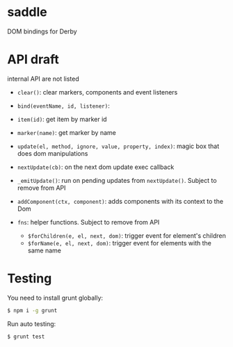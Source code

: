 saddle
======

DOM bindings for Derby

# API draft
internal API are not listed

* `clear()`: clear markers, components and event listeners
* `bind(eventName, id, listener)`:
* `item(id)`: get item by marker id
* `marker(name)`: get marker by name
* `update(el, method, ignore, value, property, index)`: magic box that does dom manipulations
* `nextUpdate(cb)`: on the next dom update exec callback
* `_emitUpdate()`: run on pending updates from `nextUpdate()`. Subject to remove from API
* `addComponent(ctx, component)`: adds components with its context to the Dom

* `fns`: helper functions. Subject to remove from API
  * `$forChildren(e, el, next, dom)`: trigger event for element's children
  * `$forName(e, el, next, dom)`: trigger event for elements with the same name

# Testing

You need to install grunt globally:
```sh
$ npm i -g grunt
```

Run auto testing:
```sh
$ grunt test
```